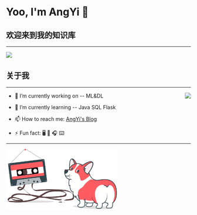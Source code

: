 
# Yoo, I'm AngYi 👋

## 欢迎来到我的知识库
---
<img class="content_my" src="http://pic.angyi.online/uPic/2022-04/2yW78X.png">


## 关于我
---
<img align="right" src="https://github-readme-stats.vercel.app/api?username=flionay&hide=contribs,prs&count_private=true&show_icons=true&theme=flag-india">

- 🔭 I’m currently working on -- ML&DL


- 🌱 I’m currently learning -- Java SQL Flask


- 📫 How to reach me: [AngYi's Blog](https://www.angyi.online/)


- ⚡ Fun fact: 🖥️ 📱 🎧 ⌨️ 


---
<img style="align:right;height:50%;width:60%" src="/static/corgi-eating-a-cassette.svg">

